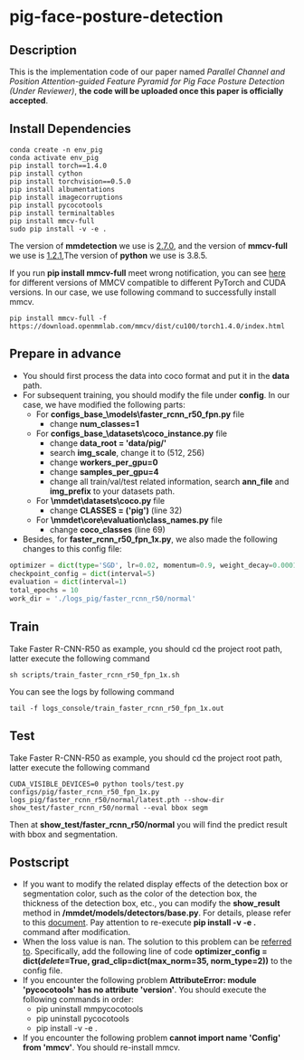 # pig-face-posture-detection
## Description
This is the implementation code of our paper named *Parallel Channel and Position Attention-guided Feature Pyramid for Pig Face Posture Detection (Under Reviewer)*, **the code will be uploaded once this paper is officially accepted**.
## Install Dependencies
```
conda create -n env_pig 
conda activate env_pig
pip install torch==1.4.0
pip install cython
pip install torchvision==0.5.0
pip install albumentations
pip install imagecorruptions
pip install pycocotools
pip install terminaltables
pip install mmcv-full
sudo pip install -v -e . 
```
The version of **mmdetection** we use is [2.7.0](https://codeload.github.com/open-mmlab/mmdetection/zip/v2.7.0), and the version of **mmcv-full** we use is [1.2.1](https://download.openmmlab.com/mmcv/dist/cu100/torch1.4.0/mmcv_full-1.2.1-cp38-cp38-manylinux1_x86_64.whl),The version of **python** we use is 3.8.5.

If you run **pip install mmcv-full** meet wrong notification, you can see [here](https://github.com/open-mmlab/mmcv#install-with-pip) for different versions of MMCV compatible to different PyTorch and CUDA versions. In our case, we use following command to successfully install mmcv.
```
pip install mmcv-full -f https://download.openmmlab.com/mmcv/dist/cu100/torch1.4.0/index.html
```
## Prepare in advance
* You should first process the data into coco format and put it in the **data** path.
* For subsequent training, you should modify the file under **config**. In our case, we have modified the following parts:
  * For **configs\_base_\models\faster_rcnn_r50_fpn.py** file
    * change **num_classes=1**
  * For **configs\_base_\datasets\coco_instance.py** file
    * change **data_root = 'data/pig/'**
    * search **img_scale**, change it to (512, 256)
    * change **workers_per_gpu=0**
    * change **samples_per_gpu=4**
    * change all train/val/test related information, search **ann_file** and **img_prefix** to your datasets path.
  * For **\mmdet\datasets\coco.py** file
    * change **CLASSES = ('pig')** (line 32)
  * For **\mmdet\core\evaluation\class_names.py** file
    * change **coco_classes** (line 69)
* Besides, for **faster_rcnn_r50_fpn_1x.py**, we also made the following changes to this config file:
```python
optimizer = dict(type='SGD', lr=0.02, momentum=0.9, weight_decay=0.0001)
checkpoint_config = dict(interval=5)
evaluation = dict(interval=1)
total_epochs = 10
work_dir = './logs_pig/faster_rcnn_r50/normal'
```
## Train
Take Faster R-CNN-R50 as example, you should cd the project root path, latter execute the following command
```
sh scripts/train_faster_rcnn_r50_fpn_1x.sh
```
You can see the logs by following command
```
tail -f logs_console/train_faster_rcnn_r50_fpn_1x.out
```
## Test
Take Faster R-CNN-R50 as example, you should cd the project root path, latter execute the following command
```
CUDA_VISIBLE_DEVICES=0 python tools/test.py configs/pig/faster_rcnn_r50_fpn_1x.py logs_pig/faster_rcnn_r50/normal/latest.pth --show-dir show_test/faster_rcnn_r50/normal --eval bbox segm
```
Then at **show_test/faster_rcnn_r50/normal** you will find the predict result with bbox and segmentation.
## Postscript
* If you want to modify the related display effects of the detection box or segmentation color, such as the color of the detection box, the thickness of the detection box, etc., you can modify the **show_result** method in **/mmdet/models/detectors/base.py**. For details, please refer to this [document](https://mmdetection.readthedocs.io/en/latest/_modules/mmdet/models/detectors/base.html?highlight=imshow_det_bboxes#). Pay attention to re-execute **pip install -v -e .** command after modification.
* When the loss value is nan. The solution to this problem can be [referred to](https://github.com/open-mmlab/mmdetection/issues/3013). Specifically, add the following line of code **optimizer_config = dict(_delete_=True, grad_clip=dict(max_norm=35, norm_type=2))** to the config file.
* If you encounter the following problem **AttributeError: module 'pycocotools' has no attribute '__version__'**. You should execute the following commands in order: 
  * pip uninstall mmpycocotools
  * pip uninstall pycocotools
  * pip install -v -e .
* If you encounter the following problem **cannot import name 'Config' from 'mmcv'**. You should re-install mmcv.
